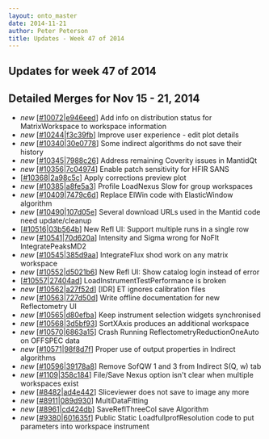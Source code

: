 ```yaml
---
layout: onto_master
date: 2014-11-21
author: Peter Peterson
title: Updates - Week 47 of 2014
---
```

Updates for week 47 of 2014
---------------------------

Detailed Merges for Nov 15 - 21, 2014
-------------------------------------
* *new* \[[#10072](http://trac.mantidproject.org/mantid/ticket/10072)\|[e946eed](https://github.com/mantidproject/mantid/commit/e946eedad6c36b559c3a52170f94e8843f0ac5e8)\] Add info on distribution status for MatrixWorkspace to workspace information
* *new* \[[#10244](http://trac.mantidproject.org/mantid/ticket/10244)\|[f3c39fb](https://github.com/mantidproject/mantid/commit/f3c39fbb96b6a1f00228638193525f71e3558bf1)\] Improve user experience - edit plot details
* *new* \[[#10340](http://trac.mantidproject.org/mantid/ticket/10340)\|[30e0778](https://github.com/mantidproject/mantid/commit/30e07785c5378d08adaa074787017dc323d7124a)\] Some indirect algorithms do not save their history
* *new* \[[#10345](http://trac.mantidproject.org/mantid/ticket/10345)\|[7988c26](https://github.com/mantidproject/mantid/commit/7988c268ac6e7e07c682729e52f5a04b6452607e)\] Address remaining Coverity issues in MantidQt
* *new* \[[#10356](http://trac.mantidproject.org/mantid/ticket/10356)\|[7c04974](https://github.com/mantidproject/mantid/commit/7c049742e1fac0154d06a304ff61016b987cce62)\] Enable patch sensitivity for HFIR SANS
* \[[#10368](http://trac.mantidproject.org/mantid/ticket/10368)\|[2a98c5c](https://github.com/mantidproject/mantid/commit/2a98c5c29b455f21c48b782998749848445b43d1)\] Apply corrections preview plot
* *new* \[[#10385](http://trac.mantidproject.org/mantid/ticket/10385)\|[a8fe5a3](https://github.com/mantidproject/mantid/commit/a8fe5a33c2cfb8321d62a8c15b09e2170cae1d52)\] Profile LoadNexus Slow for group workspaces
* *new* \[[#10409](http://trac.mantidproject.org/mantid/ticket/10409)\|[7479c6d](https://github.com/mantidproject/mantid/commit/7479c6d85f6176b91624547f8949f22632be1e98)\] Replace ElWin code with ElasticWindow algorithm
* *new* \[[#10490](http://trac.mantidproject.org/mantid/ticket/10490)\|[107d05e](https://github.com/mantidproject/mantid/commit/107d05e443ba8b3965f269b57dbd104e233059f7)\] Several download URLs used in the Mantid code need update/cleanup
* \[[#10516](http://trac.mantidproject.org/mantid/ticket/10516)\|[03b564b](https://github.com/mantidproject/mantid/commit/03b564b9082d292ffe589b33f589db586dce23db)\] New Refl UI: Support multiple runs in a single row
* *new* \[[#10541](http://trac.mantidproject.org/mantid/ticket/10541)\|[70d620a](https://github.com/mantidproject/mantid/commit/70d620a30a93813514d0b64bc8300ab7877a8f99)\] Intensity and Sigma wrong for NoFIt IntegratePeaksMD2
* *new* \[[#10545](http://trac.mantidproject.org/mantid/ticket/10545)\|[385d9aa](https://github.com/mantidproject/mantid/commit/385d9aab278ffff3ddac8e5a7d0690388f64d51e)\] IntegrateFlux shod work on any matrix workspace
* *new* \[[#10552](http://trac.mantidproject.org/mantid/ticket/10552)\|[d5021b6](https://github.com/mantidproject/mantid/commit/d5021b61b15d8122585a1c1b72757cf1e505e170)\] New Refl UI: Show catalog login instead of error
* \[[#10557](http://trac.mantidproject.org/mantid/ticket/10557)\|[27404ad](https://github.com/mantidproject/mantid/commit/27404adda2fb371006377c28f44fae7181f62460)\] LoadInstrumentTestPerformance is broken
* *new* \[[#10562](http://trac.mantidproject.org/mantid/ticket/10562)\|[a27f52d](https://github.com/mantidproject/mantid/commit/a27f52dbc46fd8a087f5ac6b57e57ed41bd84dc4)\] [IDR] ET ignores calibration files
* *new* \[[#10563](http://trac.mantidproject.org/mantid/ticket/10563)\|[727d50d](https://github.com/mantidproject/mantid/commit/727d50d301d7b00966a85494ee3e946db34739f9)\] Write offline documentation for new Reflectometry UI
* *new* \[[#10565](http://trac.mantidproject.org/mantid/ticket/10565)\|[d80efba](https://github.com/mantidproject/mantid/commit/d80efba0412244ec5ef746371035a41d284d40db)\] Keep instrument selection widgets synchronised
* *new* \[[#10568](http://trac.mantidproject.org/mantid/ticket/10568)\|[3d5bf93](https://github.com/mantidproject/mantid/commit/3d5bf932a6d8bcb60f7dc2e93d54289e0fbd8186)\] SortXAxis produces an additional workspace
* *new* \[[#10570](http://trac.mantidproject.org/mantid/ticket/10570)\|[6863a15](https://github.com/mantidproject/mantid/commit/6863a1550bf7af3ebe07385d2da78f4d5af8711b)\] Crash Running ReflectometryReductionOneAuto on OFFSPEC data
* *new* \[[#10571](http://trac.mantidproject.org/mantid/ticket/10571)\|[98f8d7f](https://github.com/mantidproject/mantid/commit/98f8d7f8f5af2935a0362704a346679c5963da49)\] Proper use of output properties in Indirect algorithms
* *new* \[[#10596](http://trac.mantidproject.org/mantid/ticket/10596)\|[39178a8](https://github.com/mantidproject/mantid/commit/39178a88a82533aceaf532e9e1ea7cd35b102a0f)\] Remove SofQW 1 and 3 from Indirect S(Q, w) tab
* *new* \[[#1109](http://trac.mantidproject.org/mantid/ticket/1109)\|[358c184](https://github.com/mantidproject/mantid/commit/358c18401b8099b952e99c53429c95936218fbaa)\] File/Save Nexus option isn't clear when multiple workspaces exist
* *new* \[[#8482](http://trac.mantidproject.org/mantid/ticket/8482)\|[ad4e442](https://github.com/mantidproject/mantid/commit/ad4e442d34010824fdb0e0d690d6bf0729a91c42)\] Sliceviewer does not save to image any more
* *new* \[[#8911](http://trac.mantidproject.org/mantid/ticket/8911)\|[089d930](https://github.com/mantidproject/mantid/commit/089d930b72a6f4470aeb07b842e10ef567ebc9c6)\] MultiDataFitting
* *new* \[[#8961](http://trac.mantidproject.org/mantid/ticket/8961)\|[cd424db](https://github.com/mantidproject/mantid/commit/cd424db7da66a0341e87662fe70a4545c7e06fae)\] SaveReflThreeCol save Algorithm
* *new* \[[#9380](http://trac.mantidproject.org/mantid/ticket/9380)\|[601635f](https://github.com/mantidproject/mantid/commit/601635fe89a3d56822b7a2833db9cdd361b9434b)\] Public Static LoadfullprofResolution code to put parameters into workspace instrument
